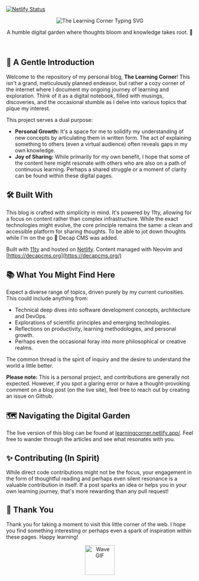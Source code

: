 [![Netlify Status](https://api.netlify.com/api/v1/badges/19ffeaff-9460-4bc1-93b1-d77e0bd35ae4/deploy-status)](https://app.netlify.com/sites/learningcorner/deploys)

<p align="center">
  <img src="https://readme-typing-svg.herokuapp.com?font=Fira+Code&size=30&pause=1000&color=2E8B57&width=435&lines=The+Learning+Corner+" alt="The Learning Corner Typing SVG" />
</p>

<p align="center">
  A humble digital garden where thoughts bloom and knowledge takes root. 🌱
</p>

<br/>

## 📜 A Gentle Introduction

Welcome to the repository of my personal blog, **The Learning Corner**! This isn't a grand, meticulously planned endeavor, but rather a cozy corner of the internet where I document my ongoing journey of learning and exploration. Think of it as a digital notebook, filled with musings, discoveries, and the occasional stumble as I delve into various topics that pique my interest.

This project serves a dual purpose:

* **Personal Growth:** It's a space for me to solidify my understanding of new concepts by articulating them in written form. The act of explaining something to others (even a virtual audience) often reveals gaps in my own knowledge.
* **Joy of Sharing:** While primarily for my own benefit, I hope that some of the content here might resonate with others who are also on a path of continuous learning. Perhaps a shared struggle or a moment of clarity can be found within these digital pages.

## 🛠️ Built With

This blog is crafted with simplicity in mind. It's powered by 11ty, allowing for a focus on content rather than complex infrastructure. While the exact technologies might evolve, the core principle remains the same: a clean and accessible platform for sharing thoughts. To be able to jot down thoughts while I'm on the go :bullettrain_side: Decap CMS was added.

Built with [11ty](https://www.11ty.dev/) and hosted on [Netlify](https://www.netlify.com/). Content managed with Neovim and [https://decapcms.org](https://decapcms.org/)

## 📚 What You Might Find Here

Expect a diverse range of topics, driven purely by my current curiosities. This could include anything from:

* Technical deep dives into software development concepts, architecture and DevOps.
* Explorations of scientific principles and emerging technologies.
* Reflections on productivity, learning methodologies, and personal growth.
* Perhaps even the occasional foray into more philosophical or creative realms.

The common thread is the spirit of inquiry and the desire to understand the world a little better.

**Please note:** This is a personal project, and contributions are generally not expected. However, if you spot a glaring error or have a thought-provoking comment on a blog post (on the live site), feel free to reach out by creating an issue on Github.

## 🗺️ Navigating the Digital Garden

The live version of this blog can be found at [learningcorner.netlify.app/](https://learningcorner.netlify.app/). Feel free to wander through the articles and see what resonates with you.

## ✨ Contributing (In Spirit)

While direct code contributions might not be the focus, your engagement in the form of thoughtful reading and perhaps even silent resonance is a valuable contribution in itself. If a post sparks an idea or helps you in your own learning journey, that's more rewarding than any pull request!

## 🙏 Thank You

Thank you for taking a moment to visit this little corner of the web. I hope you find something interesting or perhaps even a spark of inspiration within these pages. Happy learning!

<p align="center">
  <img src="https://raw.githubusercontent.com/MartinHeinz/MartinHeinz/master/wave.gif" width="80" alt="Wave GIF" />
</p>
